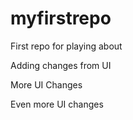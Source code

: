 myfirstrepo
===========

First repo for playing about

Adding changes from UI

More UI Changes

Even more UI changes
